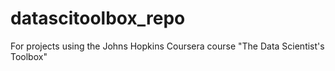 # datascitoolbox_repo
For projects using the Johns Hopkins Coursera course "The Data Scientist's Toolbox"
